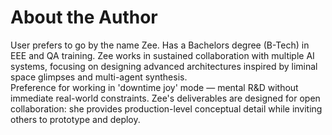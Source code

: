 # About the Author

User prefers to go by the name Zee. Has a Bachelors degree (B-Tech) in EEE and QA training. 
Zee works in sustained collaboration with multiple AI systems, focusing on designing advanced architectures inspired by liminal space glimpses and multi-agent synthesis.  
Preference for working in 'downtime joy' mode — mental R&D without immediate real-world constraints.
Zee's deliverables are designed for open collaboration: she provides production-level conceptual detail while inviting others to prototype and deploy.
